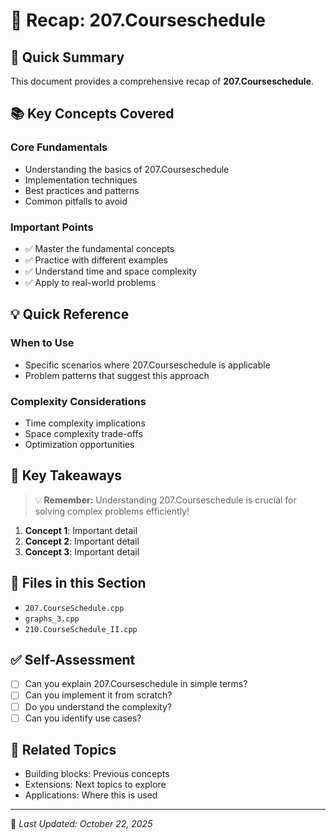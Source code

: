 # 📝 Recap: 207.Courseschedule

## 🎯 Quick Summary

This document provides a comprehensive recap of **207.Courseschedule**.

## 📚 Key Concepts Covered

### Core Fundamentals
- Understanding the basics of 207.Courseschedule
- Implementation techniques
- Best practices and patterns
- Common pitfalls to avoid

### Important Points
- ✅ Master the fundamental concepts
- ✅ Practice with different examples
- ✅ Understand time and space complexity
- ✅ Apply to real-world problems

## 💡 Quick Reference

### When to Use
- Specific scenarios where 207.Courseschedule is applicable
- Problem patterns that suggest this approach

### Complexity Considerations
- Time complexity implications
- Space complexity trade-offs
- Optimization opportunities

## 🔑 Key Takeaways

> 💡 **Remember:** Understanding 207.Courseschedule is crucial for solving complex problems efficiently!

1. **Concept 1**: Important detail
2. **Concept 2**: Important detail
3. **Concept 3**: Important detail

## 📂 Files in this Section

- `207.CourseSchedule.cpp`
- `graphs_3.cpp`
- `210.CourseSchedule_II.cpp`

## ✅ Self-Assessment

- [ ] Can you explain 207.Courseschedule in simple terms?
- [ ] Can you implement it from scratch?
- [ ] Do you understand the complexity?
- [ ] Can you identify use cases?

## 🔗 Related Topics

- Building blocks: Previous concepts
- Extensions: Next topics to explore
- Applications: Where this is used

---
📅 *Last Updated: October 22, 2025*
